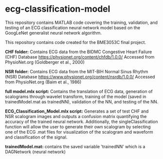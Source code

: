 # ecg-classification-model
This repository contains MATLAB code covering the training, validation, and testing of an ECG classification neural network 
model based on the GoogLeNet generalist neural network algorithm.

This repository contains code created for the BME3053C final project.

**CHF folder:** Contains ECG data from the BIDMC Congestive Heart Failure (CHF) Database
https://physionet.org/content/chfdb/1.0.0/
Accessed from PhysioNet.org (Goldberger et al., 2000)

**NSR folder:** Contains ECG data from the MIT-BIH Normal Sinus Rhythm (NSR) Database
https://www.physionet.org/content/nsrdb/1.0.0/
Accessed from PhysioNet.org (Baim et al., 1986)

**full model.mlx script:** Contains the translation of ECG data, generation of scalograms through wavelet transform, 
training of the model (saved in trainedModel.mat as trainedNN), validation of the NN, and testing of the NN. 

**ECG_Classification_Model.mlx script:** Generates a set of test CHF and NSR scalogram images and outputs a confusion matrix
quantifying the accuracy of the trained neural network. Additionally, the singleClassification function will allow the user 
to generate their own scalogram by selecting one of the ECG .mat files for visualization of the scalogram and waveform and 
classification of the signal.

**trainedModel.mat:** contains the saved variable 'trainedNN' which is a DAGNetwork (neural network)
